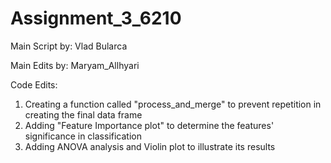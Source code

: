 # Assignment_3_6210

Main Script by: Vlad Bularca 

Main Edits by: Maryam_Allhyari

Code Edits:

1. Creating a function called "process_and_merge" to prevent repetition in creating the final data frame
2. Adding "Feature Importance plot" to determine the features' significance in classification
3. Adding ANOVA analysis and Violin plot to illustrate its results
